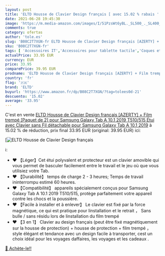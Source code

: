 ```yaml
---
layout: post
title: 'ELTD Housse de Clavier Design français [ avec 15.02 % rabais '
date: 2021-06-28 19:45:30
image: 'https://m.media-amazon.com/images/I/51PzsWt6yBL._SL500_._SL400_.jpg'
comments: true
category: ofertas
author: 'tole.es'
slug: 'B08C2T7XGN-fr ELTD Housse de Clavier Design français [AZERTY] + Film...'
sku: 'B08C2T7XGN-fr'
tags: [ 'Accessoires IT','Accessoires pour tablette tactile','Coques et étuis pour tablette tactile','Coques, housses et sacoches pour tablette tactile','Informatique','eltd', ]
actualPrice: 33.95 EUR
currency: EUR
price: 33.95
comparePrice: 39.95 EUR
prodname: 'ELTD Housse de Clavier Design français [AZERTY] + Film trempé [Paquet de 2] pour Samsung Galaxy Tab A 10.1 2019 T510/515  Étui avec Clavier sans Fil détachable pour Samsung Galaxy Tab A 10.1 2019'
country: 'fr'
flag: '🇫🇷'
brand: 'ELTD'
buyurl: 'https://www.amazon.fr/dp/B08C2T7XGN/?tag=tolees0d-21'
descuento: '15.02'
average: '33.95'
---
```


C'est en vente [ELTD Housse de Clavier Design français [AZERTY] + Film trempé [Paquet de 2] pour Samsung Galaxy Tab A 10.1 2019 T510/515  Étui avec Clavier sans Fil détachable pour Samsung Galaxy Tab A 10.1 2019](https://www.amazon.fr/dp/B08C2T7XGN/?tag=tolees0d-21)  à  15.02 % de réduction, prix final  33.95 EUR (original: 39.95 EUR) ici:

[![ELTD Housse de Clavier Design français [](https://m.media-amazon.com/images/I/51PzsWt6yBL._SL500_._SL400_.jpg)](https://www.amazon.fr/dp/B08C2T7XGN/?tag=tolees0d-21)

ℹ️:

- ♥ 【Léger】Cet étui polyvalent et protecteur est un clavier amovible qui vous permet de basculer facilement entre le travail et le jeu où que vous utilisiez votre Tab.
- ♥ 【Durabilité】 temps de charge 2 - 3 heures; Temps de travail ininterrompu estimé 60 heures.
- ♥ 【Compatibilité】 appareils spécialement conçus pour Samsung Galaxy Tab A 10.1 2019 T510/515, protège parfaitement votre appareil contre les chocs et la poussière.
- ♥ 【Facile à installer et à enlever】 Le clavier est fixé par la force magnétique, ce qui est pratique pour linstallation et le retrait ， Sans bulle / sans résidu lors de linstallation du film trempé
- ♥ 【3 en 1】 Clavier au design français (peut être fixé magnétiquement sur la housse de protection) + housse de protection + film trempé ， style élégant et tendance avec un design facile à transporter, cest un choix idéal pour les voyages daffaires, les voyages et les cadeaux .

[🛒 Achète-le!!](https://www.amazon.fr/dp/B08C2T7XGN/?tag=tolees0d-21)
